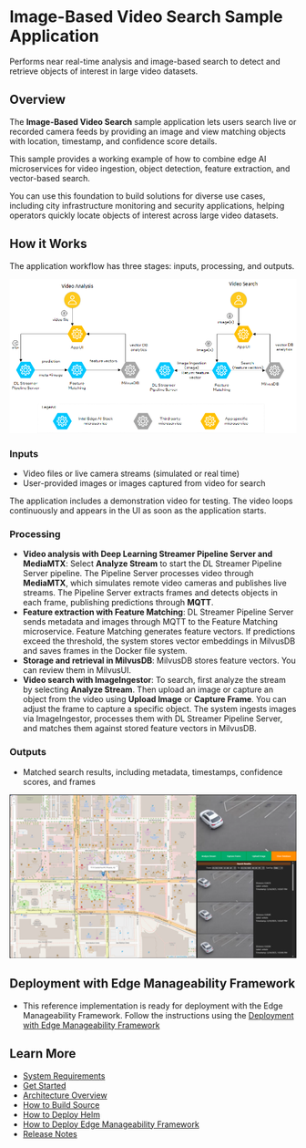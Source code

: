 # Image-Based Video Search Sample Application
<!--REQUIRED: Add a short description without including the name of the RI/Application/microservice in the description. Ensure it's at least 50 characters (excluding spaces) and doesn't exceed 150 characters (excluding spaces). This will enable the content to be properly displayed in the catalog's card layout.-->
Performs near real-time analysis and image-based search to detect and retrieve objects of interest in large video datasets.

## Overview
The **Image-Based Video Search** sample application lets users search live or recorded camera feeds by providing an image and view matching objects with location, timestamp, and confidence score details.

This sample provides a working example of how to combine edge AI microservices for video ingestion, object detection, feature extraction, and vector-based search.

You can use this foundation to build solutions for diverse use cases, including city infrastructure monitoring and security applications, helping operators quickly locate objects of interest across large video datasets.

## How it Works
The application workflow has three stages: inputs, processing, and outputs.

![Diagram illustrating the components and interactions within the Image-Based Video Search system, including inputs, processing, and outputs.](_images/architecture_simplified.png)

### Inputs

- Video files or live camera streams (simulated or real time)
- User-provided images or images captured from video for search

The application includes a demonstration video for testing. The video loops continuously and appears in the UI as soon as the application starts.

### Processing

- **Video analysis with Deep Learning Streamer Pipeline Server and MediaMTX**: Select **Analyze Stream** to start the DL Streamer Pipeline Server pipeline. The Pipeline Server processes video through **MediaMTX**, which simulates remote video cameras and publishes live streams. The Pipeline Server extracts frames and detects objects in each frame, publishing predictions through **MQTT**.
- **Feature extraction with Feature Matching**: DL Streamer Pipeline Server sends metadata and images through MQTT to the Feature Matching microservice. Feature Matching generates feature vectors. If predictions exceed the threshold, the system stores vector embeddings in MilvusDB and saves frames in the Docker file system.
- **Storage and retrieval in MilvusDB**: MilvusDB stores feature vectors. You can review them in MilvusUI.
- **Video search with ImageIngestor**: To search, first analyze the stream by selecting **Analyze Stream**. Then upload an image or capture an object from the video using **Upload Image** or **Capture Frame**. You can adjust the frame to capture a specific object. The system ingests images via ImageIngestor, processes them with DL Streamer Pipeline Server, and matches them against stored feature vectors in MilvusDB.

### Outputs

- Matched search results, including metadata, timestamps, confidence scores, and frames

![Screenshot of the Image-Based Video Search sample application interface displaying search input and matched results](_images/imagesearch2.png)

## Deployment with Edge Manageability Framework

- This reference implementation is ready for deployment with the Edge Manageability Framework. Follow the instructions using the [Deployment with Edge Manageability Framework](how-to-deploy-edge-manageability-framework.md)

## Learn More
- [System Requirements](system-requirements.md)
- [Get Started](get-started.md)
- [Architecture Overview](overview-architecture.md)
- [How to Build Source](how-to-build-source.md)
- [How to Deploy Helm](how-to-deploy-helm.md)
- [How to Deploy Edge Manageability Framework](how-to-deploy-edge-manageability-framework.md)
- [Release Notes](release-notes.md)
